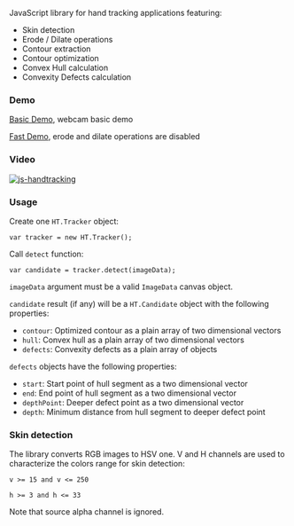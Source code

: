 JavaScript library for hand tracking applications featuring:

 * Skin detection
 * Erode / Dilate operations
 * Contour extraction
 * Contour optimization
 * Convex Hull calculation
 * Convexity Defects calculation

### Demo ###
[Basic Demo](http://www.inmensia.com/files/handtracking/demo/index.html), webcam basic demo

[Fast Demo](http://www.inmensia.com/files/handtracking/fast_demo/index.html), erode and dilate operations are disabled

### Video ###

[![js-handtracking](http://img.youtube.com/vi/0I1ar9Lrhsw/0.jpg)](http://www.youtube.com/watch?v=0I1ar9Lrhsw)

### Usage ###
Create one `HT.Tracker` object:

```
var tracker = new HT.Tracker();
```

Call `detect` function:

```
var candidate = tracker.detect(imageData);
```

`imageData` argument must be a valid `ImageData` canvas object.

`candidate` result (if any) will be a `HT.Candidate` object with the following properties:

 * `contour`: Optimized contour as a plain array of two dimensional vectors
 * `hull`: Convex hull as a plain array of two dimensional vectors
 * `defects`: Convexity defects as a plain array of objects

`defects` objects have the following properties:

 * `start`: Start point of hull segment as a two dimensional vector
 * `end`: End point of hull segment as a two dimensional vector
 * `depthPoint`: Deeper defect point as a two dimensional vector
 * `depth`: Minimum distance from hull segment to deeper defect point

### Skin detection ###
The library converts RGB images to HSV one. V and H channels are used to characterize the colors range for skin detection:

```
v >= 15 and v <= 250

h >= 3 and h <= 33
```

Note that source alpha channel is ignored.